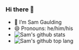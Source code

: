 ### Hi there 👋

- 🔭 I’m Sam Gaulding
- 😄 Pronouns: he/him/his
- ![Sam's github stats](https://github-readme-stats.vercel.app/api?username=sgaulding&show_icons=true&theme=dark)
- ![Sam's github top lang](https://github-readme-stats.vercel.app/api/top-langs/?username=sgaulding&layout=compact&hide=html&theme=dark)

<!--
**sgaulding/sgaulding** is a ✨ _special_ ✨ repository because its `README.md` (this file) appears on your GitHub profile.

Here are some ideas to get you started:

- 🔭 I’m currently working on ...
- 🌱 I’m currently learning ...
- 👯 I’m looking to collaborate on ...
- 🤔 I’m looking for help with ...
- 💬 Ask me about ...
- 📫 How to reach me: ...
- 😄 Pronouns: ...
- ⚡ Fun fact: ...
-->
